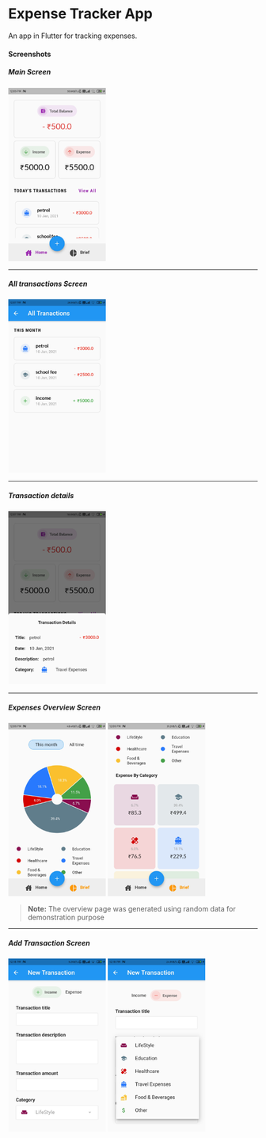 # Expense Tracker App

An app in Flutter for tracking expenses.

#### Screenshots

##### Main Screen
<img src='screenshots/main_page.jpg' height='350'>

---

##### All transactions Screen
<img src='screenshots/all_transactions_page.jpg' height='350'>

---

##### Transaction details
<img src='screenshots/transaction_details.jpg' height='350'>

---

##### Expenses Overview Screen
<img src='screenshots/overview_page.jpg' height='350'>
<img src='screenshots/overview_page_2.jpg' height='350'>

> **Note:** The overview page was generated using random data for demonstration purpose

---

##### Add Transaction Screen
<img src='screenshots/add_transaction_page.jpg' height='350'>

<img src='screenshots/transaction_type.jpg' height='350'>